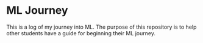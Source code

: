 # ML Journey

This is a log of my journey into ML. The purpose of this repository is to help other students have a guide for beginning their ML journey.
